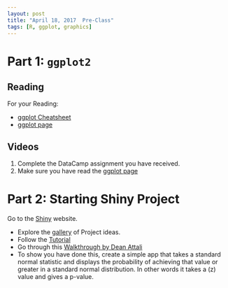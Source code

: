 ```yaml
---
layout: post
title: "April 18, 2017  Pre-Class"
tags: [R, ggplot, graphics]
---
```



# Part 1: `ggplot2`
## Reading

For your Reading:

- [ggplot Cheatsheet](https://www.rstudio.com/wp-content/uploads/2015/03/ggplot2-cheatsheet.pdf)
- [ggplot page](http://statseducation.com/Introduction-to-R/modules/graphics/ggplot2/)


## Videos

1. Complete the DataCamp assignment you have received. 
2. Make sure you have read the [ggplot page](http://statseducation.com/Introduction-to-R/modules/graphics/ggplot2/)




# Part 2: Starting Shiny Project


Go to the [Shiny](http://shiny.rstudio.com/) website.
  - Explore the [gallery](http://shiny.rstudio.com/gallery/) of Project ideas. 
  - Follow the [Tutorial](http://shiny.rstudio.com/tutorial/)
  - Go through this [Walkthrough by Dean Attali](http://deanattali.com/blog/building-shiny-apps-tutorial/)
  - To show you have done this, create a simple app that takes a standard normal statistic and displays the probability of achieving that value or greater in a standard normal distribution. In other words it takes a \(z\) value and gives a p-value. 

  
  
